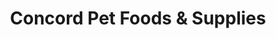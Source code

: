 ---
title: "Concord Pet Foods & Supplies"
url: /newark/concord-pet-foods-and-supplies/
shop: pet
---